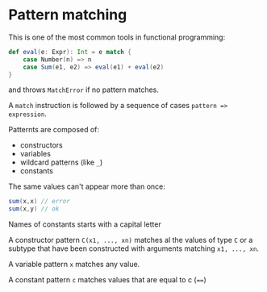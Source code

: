 # Pattern matching

This is one of the most common tools in functional programming:

```scala
def eval(e: Expr): Int = e match {
    case Number(n) => n
    case Sum(e1, e2) => eval(e1) + eval(e2)
}
```
and throws `MatchError` if no pattern matches.

A `match` instruction is followed by a sequence of cases `pattern => expression`.

Patternts are composed of:

 * constructors
 * variables
 * wildcard patterns (like `_`)
 * constants

The same values can't appear more than once:

```scala
sum(x,x) // error
sum(x,y) // ok
```

Names of constants starts with a capital letter

A constructor pattern `C(x1, ..., xn)` matches al the values of type `C` or a subtype that have been constructed with arguments matching `x1, ..., xn`.

A variable pattern `x` matches any value.

A constant pattern `c` matches values that are equal to c (`==`)
